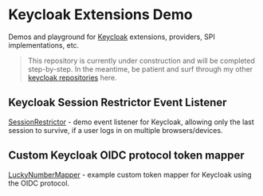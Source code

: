 # Keycloak Extensions Demo

Demos and playground for [Keycloak](https://www.keycloak.org) extensions, providers, SPI implementations, etc.

> This repository is currently under construction and will be completed step-by-step.
> In the meantime, be patient and surf through my other [keycloak repositories](https://github.com/dasniko?tab=repositories&q=keycloak) here.

## Keycloak Session Restrictor Event Listener

[SessionRestrictor](./session-restrictor) - demo event listener for Keycloak, allowing only the last session to survive, if a user logs in on multiple browsers/devices.

## Custom Keycloak OIDC protocol token mapper

[LuckyNumberMapper](./tokenmapper) - example custom token mapper for Keycloak using the OIDC protocol.
